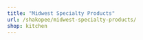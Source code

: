 ```yaml
---
title: "Midwest Specialty Products"
url: /shakopee/midwest-specialty-products/
shop: kitchen
---
```

